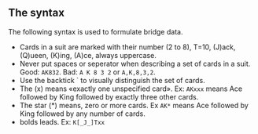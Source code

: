 ## The syntax

The following syntax is used to formulate bridge data.

- Cards in a suit are marked with their number (2 to 8), T=10, (J)ack, (Q)ueen, (K)ing, (A)ce, always uppercase.
- Never put spaces or seperator when describing a set of cards in a suit. Good: `AK832`. Bad: `A K 8 3 2` or `A,K,8,3,2`.
- Use the backtick \` to visually distinguish the set of cards.
- The (x) means «exactly one unspecified card». Ex: `AKxxx` means Ace followed by King followed by exactly three other cards.
- The star (\*) means, zero or more cards. Ex `AK*` means Ace followed by King followed by any number of cards.
- bolds leads. Ex: `K[_J_]Txx`